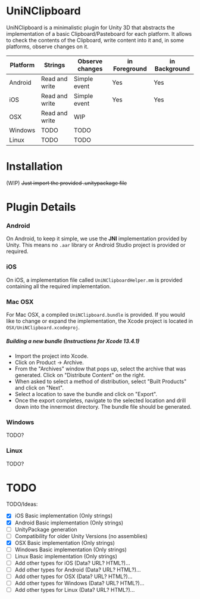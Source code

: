 # UniNClipboard
UniNClipboard is a minimalistic plugin for Unity 3D that abstracts the implementation of a basic Clipboard/Pasteboard for each platform. It allows to check the contents of the Clipboard, write content into it and, in some platforms, observe changes on it.

| Platform     | Strings            | Observe changes     | in Foreground | in Background   |
|----------    |----------------    |-----------------    |-----------    |------------     |
| Android      | Read and write     | Simple event        | Yes           | Yes             |
| iOS          | Read and write     | Simple event        | Yes           | Yes             |
| OSX          | Read and write     | WIP                 |               |                 |
| Windows      | TODO               | TODO                |               |                 |
| Linux        | TODO               | TODO                |               |                 |

# Installation
(WIP) ~~Just import the provided .unitypackage file~~

# Plugin Details
### Android
On Android, to keep it simple, we use the **JNI** implementation provided by Unity. This means no `.aar` library or Android Studio project is provided or required.
### iOS
On iOS, a implementation file called `UniNClipboardHelper.mm` is provided containing all the required implementation.
### Mac OSX
For Mac OSX, a compiled `UniNClipboard.bundle` is provided. If you would like to change or expand the implementation, the Xcode project is located in `OSX/UniNClipboard.xcodeproj`.
##### Building a new bundle (Instructions for Xcode 13.4.1)
- Import the project into Xcode.
- Click on Product -> Archive.
- From the "Archives" window that pops up, select the archive that was generated. Click on "Distribute Content" on the right.
- When asked to select a method of distribution, select "Built Products" and click on "Next".
- Select a location to save the bundle and click on "Export".
- Once the export completes, navigate to the selected location and drill down into the innermost directory. The bundle file should be generated.

### Windows
TODO?

### Linux
TODO?


# TODO
TODO/Ideas:

- [x] iOS Basic implementation (Only strings)
- [x] Android Basic implementation (Only strings)
- [ ] UnityPackage generation
- [ ] Compatibility for older Unity Versions (no assemblies)
- [x] OSX Basic implementation (Only strings)
- [ ] Windows Basic implementation (Only strings)
- [ ] Linux Basic implementation (Only strings)
- [ ] Add other types for iOS (Data? URL? HTML?)...
- [ ] Add other types for Android (Data? URL? HTML?)...
- [ ] Add other types for OSX (Data? URL? HTML?)...
- [ ] Add other types for Windows (Data? URL? HTML?)...
- [ ] Add other types for Linux (Data? URL? HTML?)...
